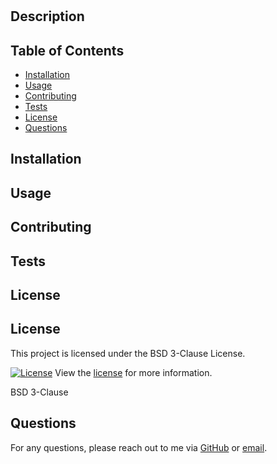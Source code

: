 
# 

## Description



## Table of Contents
- [Installation](#installation)
- [Usage](#usage)
- [Contributing](#contributing)
- [Tests](#tests)
- [License](#license)
- [Questions](#questions)

## Installation



## Usage



## Contributing



## Tests



## License


## License

This project is licensed under the BSD 3-Clause License.

[![License](https://img.shields.io/badge/License-BSD3Clause-brightgreen.svg)](https://opensource.org/licenses/bsd-3-clause)
View the [license](https://opensource.org/licenses/bsd-3-clause) for more information.


BSD 3-Clause

## Questions

For any questions, please reach out to me via [GitHub](https://github.com/) or [email](mailto:).
